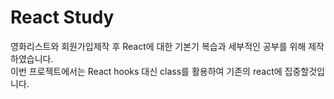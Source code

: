 # React Study 

영화리스트와 회원가입제작 후 React에 대한 기본기 복습과 세부적인 공부를 위해 제작하였습니다.    
이번 프로젝트에서는 React hooks 대신 class를 활용하여 기존의 react에 집중할것입니다.    

